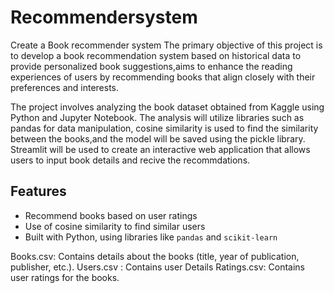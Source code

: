# Recommendersystem
Create a Book recommender system
The primary objective of this project is to develop a  book recommendation system based on historical data to provide personalized book suggestions,aims to enhance the reading experiences of users by recommending books that align closely with their preferences and interests.

The project involves analyzing the book dataset obtained from Kaggle using Python and Jupyter Notebook. The analysis will utilize libraries such as pandas for data manipulation, cosine similarity is used  to find the similarity between the books,and the model will be saved using the pickle library. Streamlit will be used to create an interactive web application that allows users to input book details and recive the recommdations.
## Features

- Recommend books based on user ratings
- Use of cosine similarity to find similar users
- Built with Python, using libraries like `pandas` and `scikit-learn`

Books.csv: Contains details about the books (title, year of publication, publisher, etc.).
Users.csv : Contains user Details
Ratings.csv: Contains user ratings for the books.
